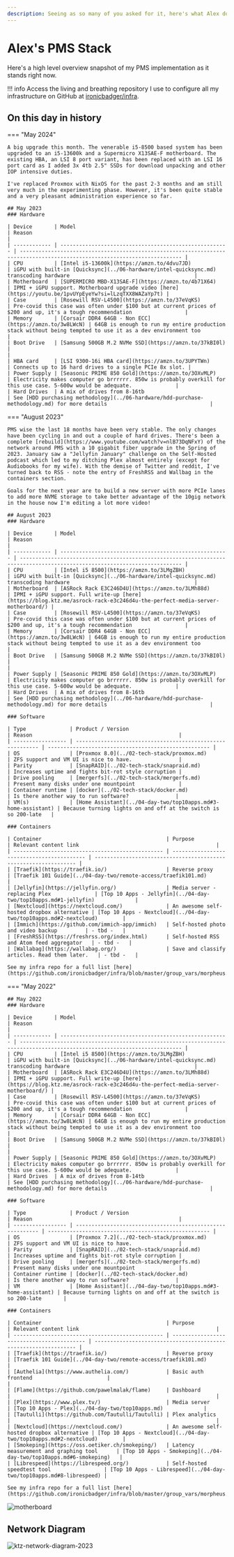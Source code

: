 ```yaml
---
description: Seeing as so many of you asked for it, here's what Alex does. Here are his hardware and software stacks - updated regularly.
---
```


# Alex's PMS Stack

Here's a high level overview snapshot of my PMS implementation as it stands right now.

!!! info
    Access the living and breathing repository I use to configure all my infrastructure on GitHub at [ironicbadger/infra](https://github.com/ironicbadger/infra).

## On this day in history

=== "May 2024"

    A big upgrade this month. The venerable i5-8500 based system has been upgraded to an i5-13600k and a Supermicro X13SAE-F motherboard. The existing HBA, an LSI 8 port variant, has been replaced with an LSI 16 port card as I added 3x 4tb 2.5" SSDs for download unpacking and other IOP intensive duties.

    I've replaced Proxmox with NixOS for the past 2-3 months and am still very much in the experimenting phase. However, it's been quite stable and a very pleasant administration experience so far.

    ## May 2023
    ### Hardware

    | Device       | Model                                                  | Reason                                                                                                                     |
    | ------------ | ------------------------------------------------------ | -------------------------------------------------------------------------------------------------------------------------- |
    | CPU          | [Intel i5-13600k](https://amzn.to/4dvu7JD)             | iGPU with built-in [Quicksync](../06-hardware/intel-quicksync.md) transcoding hardware                                        |
    | Motherboard  | [SUPERMICRO MBD-X13SAE-F](https://amzn.to/4b71X64)       | IPMI + iGPU support. Motherboard upgrade video [here](https://youtu.be/1pvUYpEyeYw?si=lLzqTXX8WAZaYp7t) |
    | Case         | [Rosewill RSV-L4500](https://amzn.to/37eVqKS)          | Pre-covid this case was often under $100 but at current prices of $200 and up, it's a tough recommendation                 |
    | Memory       | [Corsair DDR4 64GB - Non ECC](https://amzn.to/3w8LWcN) | 64GB is enough to run my entire production stack without being tempted to use it as a dev environment too                  |
    | Boot Drive   | [Samsung 500GB M.2 NVMe SSD](https://amzn.to/37kBI0l)  |                                                                                                                            |
    | HBA card     | [LSI 9300-16i HBA card](https://amzn.to/3UPYTWn)       | Connects up to 16 hard drives to a single PCIe 8x slot. |
    | Power Supply | [Seasonic PRIME 850 Gold](https://amzn.to/3OXvMLP)     | Electricity makes computer go brrrrrr. 850w is probably overkill for this use case. 5-600w would be adequate.              |
    | Hard Drives  | A mix of drives from 8-16tb                            | See [HDD purchasing methodology](../06-hardware/hdd-purchase-methodology.md) for more details                                 |

=== "August 2023"

    PMS wise the last 18 months have been very stable. The only changes have been cycling in and out a couple of hard drives. There's been a complete [rebuild](https://www.youtube.com/watch?v=nlB73DqNFxY) of the network around PMS with a 10 gigabit fiber upgrade in the Spring of 2023. January saw a "Jellyfin January" challenge on the Self-Hosted podcast which led to my ditching Plex almost entirely (except for Audiobooks for my wife). With the demise of Twitter and reddit, I've turned back to RSS - note the entry of FreshRSS and Wallbag in the containers section.

    Goals for the next year are to build a new server with more PCIe lanes to add more NVME storage to take better advantage of the 10gig network in the house now I'm editing a lot more video!

    ## August 2023
    ### Hardware

    | Device       | Model                                                  | Reason                                                                                                                     |
    | ------------ | ------------------------------------------------------ | -------------------------------------------------------------------------------------------------------------------------- |
    | CPU          | [Intel i5 8500](https://amzn.to/3LMgZBH)               | iGPU with built-in [Quicksync](../06-hardware/intel-quicksync.md) transcoding hardware                                        |
    | Motherboard  | [ASRock Rack E3C246D4U](https://amzn.to/3LMh88d)       | IPMI + iGPU support. Full write-up [here](https://blog.ktz.me/asrock-rack-e3c246d4u-the-perfect-media-server-motherboard/) |
    | Case         | [Rosewill RSV-L4500](https://amzn.to/37eVqKS)          | Pre-covid this case was often under $100 but at current prices of $200 and up, it's a tough recommendation                 |
    | Memory       | [Corsair DDR4 64GB - Non ECC](https://amzn.to/3w8LWcN) | 64GB is enough to run my entire production stack without being tempted to use it as a dev environment too                  |
    | Boot Drive   | [Samsung 500GB M.2 NVMe SSD](https://amzn.to/37kBI0l)  |                                                                                                                            |
    | Power Supply | [Seasonic PRIME 850 Gold](https://amzn.to/3OXvMLP)     | Electricity makes computer go brrrrrr. 850w is probably overkill for this use case. 5-600w would be adequate.              |
    | Hard Drives  | A mix of drives from 8-16tb                            | See [HDD purchasing methodology](../06-hardware/hdd-purchase-methodology.md) for more details                                 |

    ### Software

    | Type              | Product / Version                                          | Reason                                               |
    | ----------------- | ---------------------------------------------------------- | ---------------------------------------------------- |
    | OS                | [Proxmox 8.0](../02-tech-stack/proxmox.md)                    | ZFS support and VM UI is nice to have.               |
    | Parity            | [SnapRAID](../02-tech-stack/snapraid.md)                      | Increases uptime and fights bit-rot style corruption |
    | Drive pooling     | [mergerfs](../02-tech-stack/mergerfs.md)                      | Present many disks under one mountpoint              |
    | Container runtime | [docker](../02-tech-stack/docker.md)                          | Is there another way to run software?               |
    | VM(s)             | [Home Assistant](../04-day-two/top10apps.md#3-home-assistant) | Because turning lights on and off at the switch is so 200-late   |

    ### Containers

    | Container                                        | Purpose                                    | Relevant content link                                            |
    | ------------------------------------------------ | ------------------------------------------ | ---------------------------------------------------------------- |
    | [Traefik](https://traefik.io/)                   | Reverse proxy                              | [Traefik 101 Guide](../04-day-two/remote-access/traefik101.md)              |
    | [Jellyfin](https://jellyfin.org/)                | Media server - replacing Plex              | [Top 10 Apps - Jellyfin](../04-day-two/top10apps.md#1-jellyfin)             |
    | [Nextcloud](https://nextcloud.com/)              | An awesome self-hosted dropbox alternative | [Top 10 Apps - Nextcloud](../04-day-two/top10apps.md#2-nextcloud)        |
    | [Immich](https://github.com/immich-app/immich)   | Self-hosted photo and video backup         | - tbd -   |
    | [FreshRSS](https://freshrss.org/index.html)      | Self-hosted RSS and Atom feed aggregator   | - tbd -   |
    | [Wallabag](https://wallabag.org/)                | Save and classify articles. Read them later.   | - tbd -   |

    See my infra repo for a full list [here](https://github.com/ironicbadger/infra/blob/master/group_vars/morpheus.yaml#L275).

=== "May 2022"
    
    ## May 2022
    ### Hardware

    | Device       | Model                                                  | Reason                                                                                                                     |
    | ------------ | ------------------------------------------------------ | -------------------------------------------------------------------------------------------------------------------------- |
    | CPU          | [Intel i5 8500](https://amzn.to/3LMgZBH)               | iGPU with built-in [Quicksync](../06-hardware/intel-quicksync.md) transcoding hardware                                        |
    | Motherboard  | [ASRock Rack E3C246D4U](https://amzn.to/3LMh88d)       | IPMI + iGPU support. Full write-up [here](https://blog.ktz.me/asrock-rack-e3c246d4u-the-perfect-media-server-motherboard/) |
    | Case         | [Rosewill RSV-L4500](https://amzn.to/37eVqKS)          | Pre-covid this case was often under $100 but at current prices of $200 and up, it's a tough recommendation                 |
    | Memory       | [Corsair DDR4 64GB - Non ECC](https://amzn.to/3w8LWcN) | 64GB is enough to run my entire production stack without being tempted to use it as a dev environment too                  |
    | Boot Drive   | [Samsung 500GB M.2 NVMe SSD](https://amzn.to/37kBI0l)  |                                                                                                                            |
    | Power Supply | [Seasonic PRIME 850 Gold](https://amzn.to/3OXvMLP)     | Electricity makes computer go brrrrrr. 850w is probably overkill for this use case. 5-600w would be adequate.              |
    | Hard Drives  | A mix of drives from 8-14tb                            | See [HDD purchasing methodology](../06-hardware/hdd-purchase-methodology.md) for more details                                 |

    ### Software

    | Type              | Product / Version                                          | Reason                                               |
    | ----------------- | ---------------------------------------------------------- | ---------------------------------------------------- |
    | OS                | [Proxmox 7.2](../02-tech-stack/proxmox.md)                    | ZFS support and VM UI is nice to have.               |
    | Parity            | [SnapRAID](../02-tech-stack/snapraid.md)                      | Increases uptime and fights bit-rot style corruption |
    | Drive pooling     | [mergerfs](../02-tech-stack/mergerfs.md)                      | Present many disks under one mountpoint              |
    | Container runtime | [docker](../02-tech-stack/docker.md)                          | Is there another way to run software?               |
    | VM                | [Home Assistant](../04-day-two/top10apps.md#3-home-assistant) | Because turning lights on and off at the switch is so 200-late       |

    ### Containers

    | Container                                        | Purpose                                    | Relevant content link                                            |
    | ------------------------------------------------ | ------------------------------------------ | ---------------------------------------------------------------- |
    | [Traefik](https://traefik.io/)                   | Reverse proxy                              | [Traefik 101 Guide](../04-day-two/remote-access/traefik101.md)              |
    | [Authelia](https://www.authelia.com/)            | Basic auth frontend                        |                                                                  |
    | [Flame](https://github.com/pawelmalak/flame)     | Dashboard                                  |                                                                  |
    | [Plex](https://www.plex.tv/)                     | Media server                               | [Top 10 Apps - Plex](../04-day-two/top10apps.md)             |
    | [Tautulli](https://github.com/Tautulli/Tautulli) | Plex analytics                             |                                                                  |
    | [Nextcloud](https://nextcloud.com/)              | An awesome self-hosted dropbox alternative | [Top 10 Apps - Nextcloud](../04-day-two/top10apps.md#2-nextcloud)        |
    | [Smokeping](https://oss.oetiker.ch/smokeping/)   | Latency measurement and graphing tool      | [Top 10 Apps - Smokeping](../04-day-two/top10apps.md#6-smokeping)   |
    | [Librespeed](https://librespeed.org/)            | Self-hosted speedtest tool                 | [Top 10 Apps - Librespeed](../04-day-two/top10apps.md#8-librespeed) |

    See my infra repo for a full list [here](https://github.com/ironicbadger/infra/blob/master/group_vars/morpheus.yaml#L275).

![motherboard](../images/hardware/asrockmobo.jpg)

## Network Diagram

![ktz-network-diagram-2023](../images/diagrams/ktz-network-diagram-2023.png)
